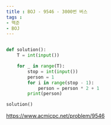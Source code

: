 ```yaml
---
title : BOJ - 9546 - 3000번 버스
tags :
- 백준
- BOJ
---
```


```python

def solution():
    T = int(input())

    for _ in range(T):
        stop = int(input())
        person = 1
        for i in range(stop - 1):
            person = person * 2 + 1
        print(person)

solution()
```

https://www.acmicpc.net/problem/9546

